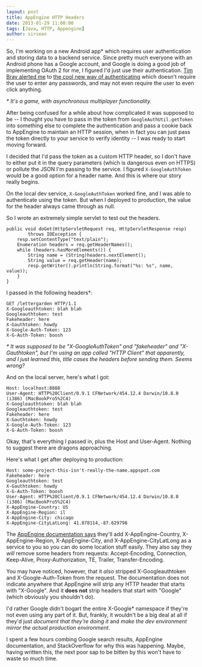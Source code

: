```yaml
---
layout: post
title: AppEngine HTTP Headers
date: 2013-01-29 11:00:00
tags: [Java, HTTP, Appengine]
author: sirsean
---
```


So, I'm working on a new Android app* which requires user authentication and storing data to a backend service. Since pretty much everyone with an Android phone has a Google account, and Google is doing a good job of implementing OAuth 2 for me, I figured I'd just use their authentication. [Tim Bray alerted me](https://www.tbray.org/ongoing/When/201x/2013/01/07/Hybrid-Apps) to [the cool new way of authenticating](http://android-developers.blogspot.com/2013/01/verifying-back-end-calls-from-android.html) which doesn't require the user to enter any passwords, and may not even require the user to even click anything.

_* It's a game, with asynchronous multiplayer functionality._

After being confused for a while about how complicated it was supposed to be -- I thought you have to pass in the token from ```GoogleAuthUtil.getToken``` into something else to complete the authentication and pass a cookie back to AppEngine to maintain an HTTP session, when in fact you can just pass the token directly to your service to verify identity -- I was ready to start moving forward.

I decided that I'd pass the token as a custom HTTP header, so I don't have to either put it in the query parameters (which is dangerous even on HTTPS) or pollute the JSON I'm passing to the service. I figured ```X-GoogleAuthToken``` would be a good option for a header name. And this is where our story really begins.

On the local dev service, ```X-GoogleAuthToken``` worked fine, and I was able to authenticate using the token. But when I deployed to production, the value for the header always came through as null.

So I wrote an extremely simple servlet to test out the headers.

	public void doGet(HttpServletRequest req, HttpServletResponse resp)
			throws IOException {
		resp.setContentType("text/plain");
		Enumeration headers = req.getHeaderNames();
		while (headers.hasMoreElements()) {
			String name = (String)headers.nextElement();
			String value = req.getHeader(name);
			resp.getWriter().println(String.format("%s: %s", name, value));
		}
	}

I passed in the following headers*:

    GET /lettergarden HTTP/1.1
    X-Googleauthtoken: blah blah
    Googleauthtoken: test
    Fakeheader: here
    X-Gauthtoken: howdy
    X-Google-Auth-Token: 123
    X-G-Auth-Token: boosh

_* It was supposed to be "X-GoogleAuthToken" and "fakeheader" and "X-Gauthtoken", but I'm using an app called "HTTP Client" that apparently, and I just learned this, title cases the headers before sending them. Seems wrong?_

And on the local server, here's what I got:

    Host: localhost:8888
    User-Agent: HTTP%20Client/0.9.1 CFNetwork/454.12.4 Darwin/10.8.0 (i386) (MacBookPro5%2C4)
    X-Googleauthtoken: blah blah
    Googleauthtoken: test
    Fakeheader: here
    X-Gauthtoken: howdy
    X-Google-Auth-Token: 123
    X-G-Auth-Token: boosh

Okay, that's everything I passed in, plus the Host and User-Agent. Nothing to suggest there are dragons approaching.

Here's what I get after deploying to production:

    Host: some-project-this-isn't-really-the-name.appspot.com
    Fakeheader: here
    Googleauthtoken: test
    X-Gauthtoken: howdy
    X-G-Auth-Token: boosh
    User-Agent: HTTP%20Client/0.9.1 CFNetwork/454.12.4 Darwin/10.8.0 (i386) (MacBookPro5%2C4)
    X-AppEngine-Country: US
    X-AppEngine-Region: il
    X-AppEngine-City: chicago
    X-AppEngine-CityLatLong: 41.878114,-87.629798

The [AppEngine documentation says](https://developers.google.com/appengine/docs/java/runtime#Request_Headers) they'll add X-AppEngine-Country, X-AppEngine-Region, X-AppEngine-City, and X-AppEngine-CityLatLong as a service to you so you can do some location stuff easily. They also say they _will_ remove some headers from requests: Accept-Encoding, Connection, Keep-Alive, Proxy-Authorization, TE, Trailer, Transfer-Encoding.

You may have noticed, however, that it _also_ stripped X-Googleauthtoken and X-Google-Auth-Token from the request. The documentation does not indicate anywhere that AppEngine will strip any HTTP header that starts with "X-Google". And it **does not** strip headers that start with "Google" (which obviously you shouldn't do).

I'd rather Google didn't bogart the entire X-Google\* namespace if they're not even using any part of it. But, frankly, it wouldn't be a big deal at all if they'd just _document that they're doing it_ and _make the dev environment mirror the actual production environment_.

I spent a few hours combing Google search results, AppEngine documentation, and StackOverflow for why this was happening. Maybe, having written this, the next poor sap to be bitten by this won't have to waste so much time.

